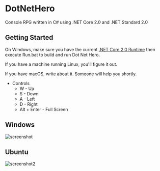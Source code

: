 # DotNetHero

Console RPG written in C# using .NET Core 2.0 and .NET Standard 2.0 
  
## Getting Started

On Windows, make sure you have the current [.NET Core 2.0 Runtime](https://www.microsoft.com/net/download/windows "Microsoft .NET Downloads") then  
execute Run.bat to build and run Dot Net Hero. 
  
If you have a machine running Linux, you'll figure it out.

If you have macOS, write about it. Someone will help you shortly.

* Controls
    * W - Up
    * S - Down
    * A - Left
    * D - Right
    * Alt + Enter - Full Screen
      
        
## Windows
![screenshot]

## Ubuntu
![screenshot2]

[screenshot]: https://image.prntscr.com/image/2aWen4iPTJ6__5w_vvH1sA.png
[screenshot2]: https://image.prntscr.com/image/951tS9fNTSq34AFXCV0-BQ.png
